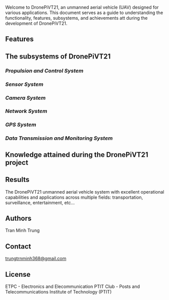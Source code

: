 Welcome to DronePiVT21, an unmanned aerial vehicle (UAV) designed for various applications. This document serves as a guide to understanding the functionality, features, subsystems, and achievements att during the development of DronePiVT21.

## **Features**

## **The subsystems of DronePiVT21**

### ***Propulsion and Control System***

### ***Sensor System***

### ***Camera System***

### ***Network System***

### ***GPS System***

### ***Data Transmission and Monitoring System***

## **Knowledge attained during the DronePiVT21 project**

## **Results**

The DronePiVT21 unmanned aerial vehicle system with excellent operational capabilities and applications across multiple fields: transportation, surveillance, entertainment, etc...

## **Authors**

Tran Minh Trung

## **Contact**

trungtrnminh368@gmail.com

## **License**

ETPC - Electronics and Elecommunication PTIT Club - Posts and Telecommunications Institute of Technology (PTIT)
